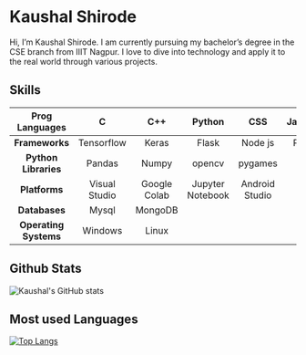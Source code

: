 # Kaushal Shirode
Hi, I’m Kaushal Shirode. I am currently pursuing my bachelor’s degree in the CSE branch from IIIT Nagpur. I love to dive into technology and apply it to the real world through various projects.

## Skills
|   **Prog Languages**  |       C       |      C++     |     Python       |      CSS       |    Javascript    |
|:---------------------:|:-------------:|:------------:|:----------------:|:--------------:|:----------------:|
|     **Frameworks**    |  Tensorflow   |     Keras    |     Flask        |     Node js    |     React js     |
|  **Python Libraries** |    Pandas     |    Numpy     |      opencv      |      pygames   |                  |
|     **Platforms**     | Visual Studio | Google Colab | Jupyter Notebook | Android Studio |                  |
|     **Databases**     |     Mysql     |    MongoDB   |                  |                |                  |
| **Operating Systems** |    Windows    |     Linux    |                  |                |                  |

## Github Stats
![Kaushal's GitHub stats](https://github-readme-stats.vercel.app/api?username=Krobo224&show_icons=true&theme=dark)

## Most used Languages
[![Top Langs](https://github-readme-stats.vercel.app/api/top-langs/?username=Krobo224&langs_count=5&theme=dark)](https://github.com/anuraghazra/github-readme-stats)


